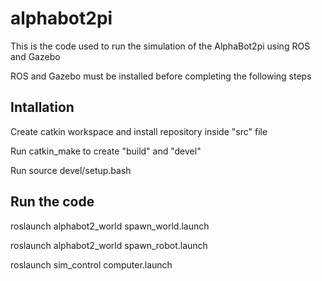 # alphabot2pi
This is the code used to run the simulation of the AlphaBot2pi using ROS and Gazebo

ROS and Gazebo must be installed before completing the following steps

## Intallation
Create catkin workspace and install repository inside "src" file

Run catkin_make to create "build" and "devel"

Run source devel/setup.bash

## Run the code
roslaunch alphabot2_world spawn_world.launch

roslaunch alphabot2_world spawn_robot.launch

roslaunch sim_control computer.launch
